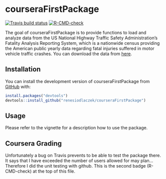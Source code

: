 
<!-- README.md is generated from README.Rmd. Please edit that file -->

# courseraFirstPackage

<!-- badges: start -->

[![Travis build
status](https://travis-ci.com/renesiodlaczek/courseraFirstPackage.svg?branch=main)](https://travis-ci.com/renesiodlaczek/courseraFirstPackage)
[![R-CMD-check](https://github.com/renesiodlaczek/courseraFirstPackage/actions/workflows/R-CMD-check.yaml/badge.svg)](https://github.com/renesiodlaczek/courseraFirstPackage/actions/workflows/R-CMD-check.yaml)

<!-- badges: end -->

The goal of courseraFirstPackage is to provide functions to load and
analyze data from the US National Highway Traffic Safety
Administration’s Fatality Analysis Reporting System, which is a
nationwide census providing the American public yearly data regarding
fatal injuries suffered in motor vehicle traffic crashes. You can
download the data from
[here](https://www.nhtsa.gov/file-downloads?p=nhtsa/downloads/FARS/).

## Installation

You can install the development version of courseraFirstPackage from
[GitHub](https://github.com/) with:

``` r
install.packages("devtools")
devtools::install_github("renesiodlaczek/courseraFirstPackage")
```

## Usage

Please refer to the vignette for a description how to use the package.

## Coursera Grading

Unfortunately a bug on Travis prevents to be able to test the package
there. It says that I have exceeded the number of users allowed for may
plan… Therefore I did the unit testing with github. This is the second
badge (R-CMD-check) at the top of this file.
